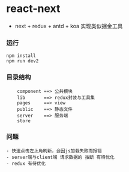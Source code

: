 # react-next

* next + redux + antd + koa 实现类似掘金工具

### 运行
    npm install
    npm run dev2

### 目录结构
```
    component ==> 公共模块
    lib       ==> redux封装与工具集
    pages     ==> view
    public    ==> 静态文件
    server    ==> 服务端
    store

```
### 问题
    - 快速点击左上角刷新，会因js加载失败而报错
    - server端与client端 请求数据的 按断 有待优化
    - redux 有待优化
